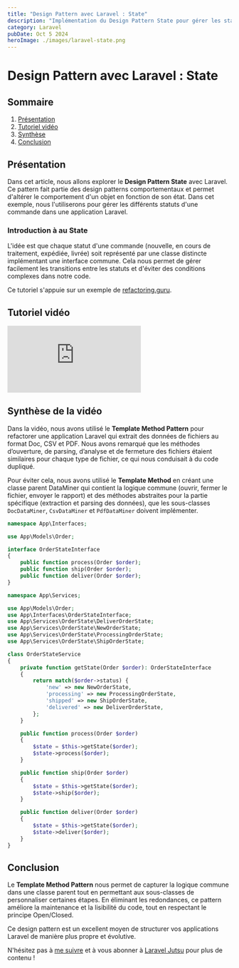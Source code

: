 ```yaml
---
title: "Design Pattern avec Laravel : State"
description: "Implémentation du Design Pattern State pour gérer les statuts d'une commande."
category: Laravel
pubDate: Oct 5 2024
heroImage: ./images/laravel-state.png
---
```


# Design Pattern avec Laravel : State

## Sommaire
1. [Présentation](#presentation)
2. [Tutoriel vidéo](#tutorielvideo)
3. [Synthèse](#synthese)
4. [Conclusion](#conclusion)

## Présentation <a name="presentation"></a>

Dans cet article, nous allons explorer le **Design Pattern State** avec Laravel. Ce pattern fait partie des design patterns comportementaux et permet d'altérer le comportement d'un objet en fonction de son état. Dans cet exemple, nous l'utiliserons pour gérer les différents statuts d'une commande dans une application Laravel.

### Introduction à au State

L'idée est que chaque statut d'une commande (nouvelle, en cours de traitement, expédiée, livrée) soit représenté par une classe distincte implémentant une interface commune. Cela nous permet de gérer facilement les transitions entre les statuts et d'éviter des conditions complexes dans notre code.

Ce tutoriel s'appuie sur un exemple de [refactoring.guru](https://refactoring.guru/design-patterns/state).

## Tutoriel vidéo <a name="tutorielvideo"></a>

<iframe class="w-full aspect-video" src="https://www.youtube.com/embed/KdBWx_sk66k" loading="lazy" frameborder="0" allowfullscreen></iframe>

## Synthèse de la vidéo <a name="synthese"></a>

Dans la vidéo, nous avons utilisé le **Template Method Pattern** pour refactorer une application Laravel qui extrait des données de fichiers au format Doc, CSV et PDF. Nous avons remarqué que les méthodes d’ouverture, de parsing, d’analyse et de fermeture des fichiers étaient similaires pour chaque type de fichier, ce qui nous conduisait à du code dupliqué.

Pour éviter cela, nous avons utilisé le **Template Method** en créant une classe parent DataMiner qui contient la logique commune (ouvrir, fermer le fichier, envoyer le rapport) et des méthodes abstraites pour la partie spécifique (extraction et parsing des données), que les sous-classes `DocDataMiner`, `CsvDataMiner` et `PdfDataMiner` doivent implémenter.

```php
namespace App\Interfaces;

use App\Models\Order;

interface OrderStateInterface
{
    public function process(Order $order);
    public function ship(Order $order);
    public function deliver(Order $order);
}
```

```php
namespace App\Services;

use App\Models\Order;
use App\Interfaces\OrderStateInterface;
use App\Services\OrderState\DeliverOrderState;
use App\Services\OrderState\NewOrderState;
use App\Services\OrderState\ProcessingOrderState;
use App\Services\OrderState\ShipOrderState;

class OrderStateService
{
    private function getState(Order $order): OrderStateInterface
    {
        return match($order->status) {
            'new' => new NewOrderState,
            'processing' => new ProcessingOrderState,
            'shipped' => new ShipOrderState,
            'delivered' => new DeliverOrderState,
        };
    }

    public function process(Order $order)
    {
        $state = $this->getState($order);
        $state->process($order);
    }

    public function ship(Order $order)
    {
        $state = $this->getState($order);
        $state->ship($order);
    }

    public function deliver(Order $order)
    {
        $state = $this->getState($order);
        $state->deliver($order);
    }
}
```

## Conclusion <a name="conclusion"></a>

Le **Template Method Pattern** nous permet de capturer la logique commune dans une classe parent tout en permettant aux sous-classes de personnaliser certaines étapes. En éliminant les redondances, ce pattern améliore la maintenance et la lisibilité du code, tout en respectant le principe Open/Closed.

Ce design pattern est un excellent moyen de structurer vos applications Laravel de manière plus propre et évolutive.

N'hésitez pas à [me suivre](https://twitter.com/LaravelJutsu) et à vous abonner à [Laravel Jutsu](https://www.youtube.com/@LaravelJutsu) pour plus de contenu !
